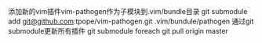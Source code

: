 添加新的vim插件vim-pathogen作为子模块到.vim/bundle目录
git submodule add git@github.com:tpope/vim-pathogen.git .vim/bundule/pathogen
通过git submodule更新所有插件
git submodule foreach git pull origin master

